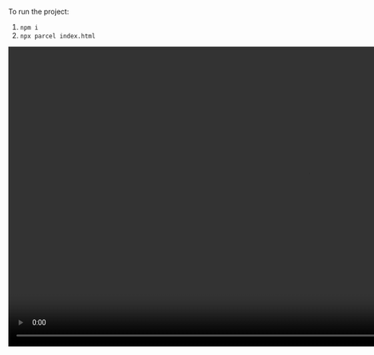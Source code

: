 To run the project: 

1. `npm i`
2. `npx parcel index.html`

<video src="webgl-experiments_7-10-2021_03.mp4" width="1200px" />